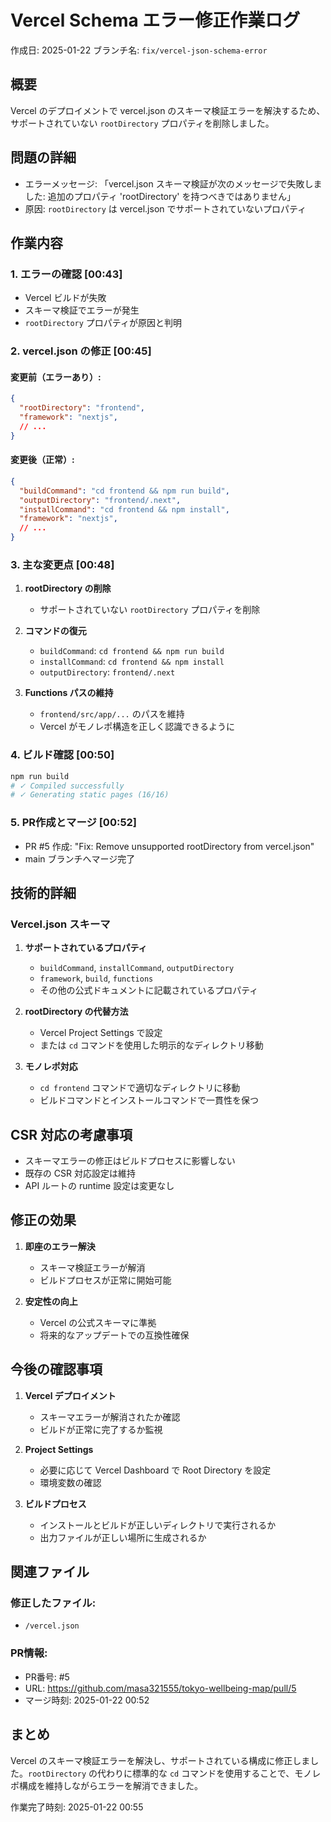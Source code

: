 # Vercel Schema エラー修正作業ログ

作成日: 2025-01-22
ブランチ名: `fix/vercel-json-schema-error`

## 概要
Vercel のデプロイメントで vercel.json のスキーマ検証エラーを解決するため、サポートされていない `rootDirectory` プロパティを削除しました。

## 問題の詳細
- エラーメッセージ: 「vercel.json スキーマ検証が次のメッセージで失敗しました: 追加のプロパティ 'rootDirectory' を持つべきではありません」
- 原因: `rootDirectory` は vercel.json でサポートされていないプロパティ

## 作業内容

### 1. エラーの確認 [00:43]
- Vercel ビルドが失敗
- スキーマ検証でエラーが発生
- `rootDirectory` プロパティが原因と判明

### 2. vercel.json の修正 [00:45]

#### 変更前（エラーあり）:
```json
{
  "rootDirectory": "frontend",
  "framework": "nextjs",
  // ...
}
```

#### 変更後（正常）:
```json
{
  "buildCommand": "cd frontend && npm run build",
  "outputDirectory": "frontend/.next",
  "installCommand": "cd frontend && npm install",
  "framework": "nextjs",
  // ...
}
```

### 3. 主な変更点 [00:48]
1. **rootDirectory の削除**
   - サポートされていない `rootDirectory` プロパティを削除
   
2. **コマンドの復元**
   - `buildCommand`: `cd frontend && npm run build`
   - `installCommand`: `cd frontend && npm install`
   - `outputDirectory`: `frontend/.next`
   
3. **Functions パスの維持**
   - `frontend/src/app/...` のパスを維持
   - Vercel がモノレポ構造を正しく認識できるように

### 4. ビルド確認 [00:50]
```bash
npm run build
# ✓ Compiled successfully
# ✓ Generating static pages (16/16)
```

### 5. PR作成とマージ [00:52]
- PR #5 作成: "Fix: Remove unsupported rootDirectory from vercel.json"
- main ブランチへマージ完了

## 技術的詳細

### Vercel.json スキーマ
1. **サポートされているプロパティ**
   - `buildCommand`, `installCommand`, `outputDirectory`
   - `framework`, `build`, `functions`
   - その他の公式ドキュメントに記載されているプロパティ

2. **rootDirectory の代替方法**
   - Vercel Project Settings で設定
   - または `cd` コマンドを使用した明示的なディレクトリ移動

3. **モノレポ対応**
   - `cd frontend` コマンドで適切なディレクトリに移動
   - ビルドコマンドとインストールコマンドで一貫性を保つ

## CSR 対応の考慮事項
- スキーマエラーの修正はビルドプロセスに影響しない
- 既存の CSR 対応設定は維持
- API ルートの runtime 設定は変更なし

## 修正の効果
1. **即座のエラー解決**
   - スキーマ検証エラーが解消
   - ビルドプロセスが正常に開始可能

2. **安定性の向上**
   - Vercel の公式スキーマに準拠
   - 将来的なアップデートでの互換性確保

## 今後の確認事項

1. **Vercel デプロイメント**
   - スキーマエラーが解消されたか確認
   - ビルドが正常に完了するか監視

2. **Project Settings**
   - 必要に応じて Vercel Dashboard で Root Directory を設定
   - 環境変数の確認

3. **ビルドプロセス**
   - インストールとビルドが正しいディレクトリで実行されるか
   - 出力ファイルが正しい場所に生成されるか

## 関連ファイル

### 修正したファイル:
- `/vercel.json`

### PR情報:
- PR番号: #5
- URL: https://github.com/masa321555/tokyo-wellbeing-map/pull/5
- マージ時刻: 2025-01-22 00:52

## まとめ
Vercel のスキーマ検証エラーを解決し、サポートされている構成に修正しました。`rootDirectory` の代わりに標準的な `cd` コマンドを使用することで、モノレポ構成を維持しながらエラーを解消できました。

作業完了時刻: 2025-01-22 00:55
